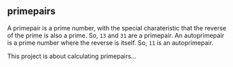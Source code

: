 ## primepairs

A primepair is a prime number, with the special charateristic that
the reverse of the prime is also a prime. So, ```13``` and ```31``` are a primepair.
An autoprimepair is a prime number where the reverse is itself.
So, ```11``` is an autoprimepair.

This project is about calculating primepairs...


